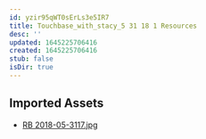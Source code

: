```yaml
---
id: yzir95qWT0sErLs3e5IR7
title: Touchbase_with_stacy_5 31 18 1 Resources
desc: ''
updated: 1645225706416
created: 1645225706416
stub: false
isDir: true
---
```

## Imported Assets
- [RB 2018-05-3117.jpg](/assets/rb-2018-05-3117.jpg)
